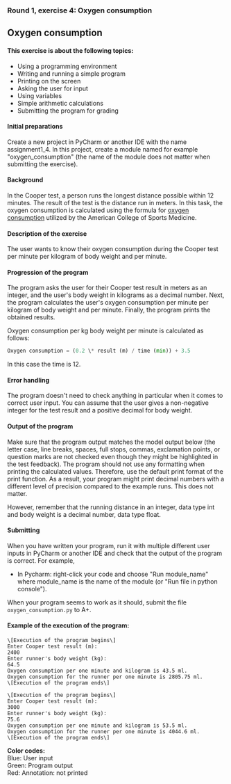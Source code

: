 ### Round 1, exercise 4: Oxygen consumption

Oxygen consumption
------------------

#### This exercise is about the following topics:

*   Using a programming environment
*   Writing and running a simple program
*   Printing on the screen
*   Asking the user for input
*   Using variables
*   Simple arithmetic calculations
*   Submitting the program for grading

#### Initial preparations

Create a new project in PyCharm or another IDE with the name assignment1\_4. In this project, create a module named for example "oxygen\_consumption" (the name of the module does not matter when submitting the exercise).

#### Background

In the Cooper test, a person runs the longest distance possible within 12 minutes. The result of the test is the distance run in meters. In this task, the oxygen consumption is calculated using the formula for [oxygen consumption](https://en.wikipedia.org/wiki/VO2_max) utilized by the American College of Sports Medicine.

#### Description of the exercise

The user wants to know their oxygen consumption during the Cooper test per minute per kilogram of body weight and per minute.

#### Progression of the program

The program asks the user for their Cooper test result in meters as an integer, and the user's body weight in kilograms as a decimal number. Next, the program calculates the user's oxygen consumption per minute per kilogram of body weight and per minute. Finally, the program prints the obtained results.

Oxygen consumption per kg body weight per minute is calculated as follows:

```py
Oxygen consumption = (0.2 \* result (m) / time (min)) + 3.5
```

In this case the time is 12.

#### Error handling

The program doesn't need to check anything in particular when it comes to correct user input. You can assume that the user gives a non-negative integer for the test result and a positive decimal for body weight.

#### Output of the program

Make sure that the program output matches the model output below (the letter case, line breaks, spaces, full stops, commas, exclamation points, or question marks are not checked even though they might be highlighted in the test feedback). The program should not use any formatting when printing the calculated values. Therefore, use the default print format of the print function. As a result, your program might print decimal numbers with a different level of precision compared to the example runs. This does not matter.

However, remember that the running distance in an integer, data type int and body weight is a decimal number, data type float.

#### Submitting

When you have written your program, run it with multiple different user inputs in PyCharm or another IDE and check that the output of the program is correct. For example,

*   In Pycharm: right-click your code and choose "Run module\_name" where module\_name is the name of the module (or "Run file in python console").

When your program seems to work as it should, submit the file `oxygen_consumption.py` to A+.

#### Example of the execution of the program:

```commandline
\[Execution of the program begins\]
Enter Cooper test result (m):
2400
Enter runner's body weight (kg):
64.5
Oxygen consumption per one minute and kilogram is 43.5 ml.
Oxygen consumption for the runner per one minute is 2805.75 ml.
\[Execution of the program ends\]
```

```commandline
\[Execution of the program begins\]
Enter Cooper test result (m):
3000
Enter runner's body weight (kg):
75.6
Oxygen consumption per one minute and kilogram is 53.5 ml.
Oxygen consumption for the runner per one minute is 4044.6 ml.
\[Execution of the program ends\]
```

**Color codes:**  
Blue: User input  
Green: Program output  
Red: Annotation: not printed